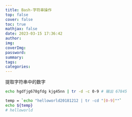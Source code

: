 ```yaml
---
title: Bash-字符串操作
top: false
cover: false
toc: true
mathjax: false
date: 2023-03-15 17:36:42
author:
img:
coverImg:
password:
summary:
tags:
categories:
---
```


提取字符串中的数字
```bash
echo hgdfjg678gfdg kjg45nn | tr -d -c 0-9 # 输出 67845
```

```bash
temp = `echo "helloworld20181212 | tr -cd "[0-9]""` 
echo ${temp}
# helloworld
```

 